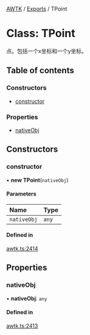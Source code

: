 [AWTK](../README.md) / [Exports](../modules.md) / TPoint

# Class: TPoint

点。包括一个x坐标和一个y坐标。

## Table of contents

### Constructors

- [constructor](TPoint.md#constructor)

### Properties

- [nativeObj](TPoint.md#nativeobj)

## Constructors

### constructor

• **new TPoint**(`nativeObj`)

#### Parameters

| Name | Type |
| :------ | :------ |
| `nativeObj` | `any` |

#### Defined in

[awtk.ts:2414](https://github.com/zlgopen/awtk-binding/blob/c57d9273/tools/code_gen/js/output/awtk.ts#L2414)

## Properties

### nativeObj

• **nativeObj**: `any`

#### Defined in

[awtk.ts:2413](https://github.com/zlgopen/awtk-binding/blob/c57d9273/tools/code_gen/js/output/awtk.ts#L2413)
